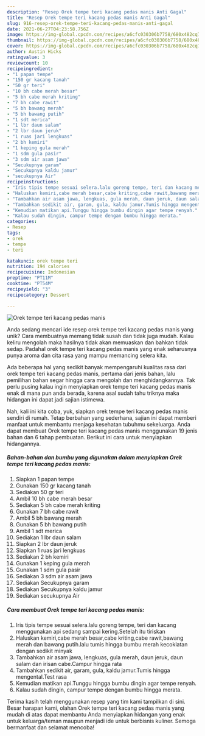 ```yaml
---
description: "Resep Orek tempe teri kacang pedas manis Anti Gagal"
title: "Resep Orek tempe teri kacang pedas manis Anti Gagal"
slug: 916-resep-orek-tempe-teri-kacang-pedas-manis-anti-gagal
date: 2021-06-27T04:23:58.756Z
image: https://img-global.cpcdn.com/recipes/a6cfc030306b7758/680x482cq70/orek-tempe-teri-kacang-pedas-manis-foto-resep-utama.jpg
thumbnail: https://img-global.cpcdn.com/recipes/a6cfc030306b7758/680x482cq70/orek-tempe-teri-kacang-pedas-manis-foto-resep-utama.jpg
cover: https://img-global.cpcdn.com/recipes/a6cfc030306b7758/680x482cq70/orek-tempe-teri-kacang-pedas-manis-foto-resep-utama.jpg
author: Austin Hicks
ratingvalue: 3
reviewcount: 10
recipeingredient:
- "1 papan tempe"
- "150 gr kacang tanah"
- "50 gr teri"
- "10 bh cabe merah besar"
- "5 bh cabe merah kriting"
- "7 bh cabe rawit"
- "5 bh bawang merah"
- "5 bh bawang putih"
- "1 sdt merica"
- "1 lbr daun salam"
- "2 lbr daun jeruk"
- "1 ruas jari lengkuas"
- "2 bh kemiri"
- "1 keping gula merah"
- "1 sdm gula pasir"
- "3 sdm air asam jawa"
- "Secukupnya garam"
- "Secukupnya kaldu jamur"
- "secukupnya Air"
recipeinstructions:
- "Iris tipis tempe sesuai selera.lalu goreng tempe, teri dan kacang menggunakan api sedang sampai kering.Setelah itu tiriskan"
- "Haluskan kemiri,cabe merah besar,cabe kriting,cabe rawit,bawang merah dan bawang putih.lalu tumis hingga bumbu merah kecoklatan dengan sedikit minyak"
- "Tambahkan air asam jawa, lengkuas, gula merah, daun jeruk, daun salam dan irisan cabe.Campur hingga rata"
- "Tambahkan sedikit air, garam, gula, kaldu jamur.Tumis hingga mengental.Test rasa"
- "Kemudian matikan api.Tunggu hingga bumbu dingin agar tempe renyah."
- "Kalau sudah dingin, campur tempe dengan bumbu hingga merata."
categories:
- Resep
tags:
- orek
- tempe
- teri

katakunci: orek tempe teri 
nutrition: 194 calories
recipecuisine: Indonesian
preptime: "PT11M"
cooktime: "PT54M"
recipeyield: "3"
recipecategory: Dessert

---
```



![Orek tempe teri kacang pedas manis](https://img-global.cpcdn.com/recipes/a6cfc030306b7758/680x482cq70/orek-tempe-teri-kacang-pedas-manis-foto-resep-utama.jpg)

Anda sedang mencari ide resep orek tempe teri kacang pedas manis yang unik? Cara membuatnya memang tidak susah dan tidak juga mudah. Kalau keliru mengolah maka hasilnya tidak akan memuaskan dan bahkan tidak sedap. Padahal orek tempe teri kacang pedas manis yang enak seharusnya punya aroma dan cita rasa yang mampu memancing selera kita.



Ada beberapa hal yang sedikit banyak mempengaruhi kualitas rasa dari orek tempe teri kacang pedas manis, pertama dari jenis bahan, lalu pemilihan bahan segar hingga cara mengolah dan menghidangkannya. Tak perlu pusing kalau ingin menyiapkan orek tempe teri kacang pedas manis enak di mana pun anda berada, karena asal sudah tahu triknya maka hidangan ini dapat jadi sajian istimewa.


Nah, kali ini kita coba, yuk, siapkan orek tempe teri kacang pedas manis sendiri di rumah. Tetap berbahan yang sederhana, sajian ini dapat memberi manfaat untuk membantu menjaga kesehatan tubuhmu sekeluarga. Anda dapat membuat Orek tempe teri kacang pedas manis menggunakan 19 jenis bahan dan 6 tahap pembuatan. Berikut ini cara untuk menyiapkan hidangannya.

<!--inarticleads1-->

##### Bahan-bahan dan bumbu yang digunakan dalam menyiapkan Orek tempe teri kacang pedas manis:

1. Siapkan 1 papan tempe
1. Gunakan 150 gr kacang tanah
1. Sediakan 50 gr teri
1. Ambil 10 bh cabe merah besar
1. Sediakan 5 bh cabe merah kriting
1. Gunakan 7 bh cabe rawit
1. Ambil 5 bh bawang merah
1. Gunakan 5 bh bawang putih
1. Ambil 1 sdt merica
1. Sediakan 1 lbr daun salam
1. Siapkan 2 lbr daun jeruk
1. Siapkan 1 ruas jari lengkuas
1. Sediakan 2 bh kemiri
1. Gunakan 1 keping gula merah
1. Gunakan 1 sdm gula pasir
1. Sediakan 3 sdm air asam jawa
1. Sediakan Secukupnya garam
1. Sediakan Secukupnya kaldu jamur
1. Sediakan secukupnya Air




<!--inarticleads2-->

##### Cara membuat Orek tempe teri kacang pedas manis:

1. Iris tipis tempe sesuai selera.lalu goreng tempe, teri dan kacang menggunakan api sedang sampai kering.Setelah itu tiriskan
1. Haluskan kemiri,cabe merah besar,cabe kriting,cabe rawit,bawang merah dan bawang putih.lalu tumis hingga bumbu merah kecoklatan dengan sedikit minyak
1. Tambahkan air asam jawa, lengkuas, gula merah, daun jeruk, daun salam dan irisan cabe.Campur hingga rata
1. Tambahkan sedikit air, garam, gula, kaldu jamur.Tumis hingga mengental.Test rasa
1. Kemudian matikan api.Tunggu hingga bumbu dingin agar tempe renyah.
1. Kalau sudah dingin, campur tempe dengan bumbu hingga merata.




Terima kasih telah menggunakan resep yang tim kami tampilkan di sini. Besar harapan kami, olahan Orek tempe teri kacang pedas manis yang mudah di atas dapat membantu Anda menyiapkan hidangan yang enak untuk keluarga/teman maupun menjadi ide untuk berbisnis kuliner. Semoga bermanfaat dan selamat mencoba!
